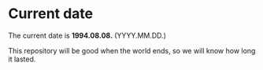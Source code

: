 # Current date

The current date is **1994.08.08.** (YYYY.MM.DD.)

This repository will be good when the world ends, so we will know how long it lasted.